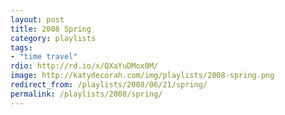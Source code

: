 ```yaml
---
layout: post
title: 2008 Spring
category: playlists
tags:
- "time travel"
rdio: http://rd.io/x/QXaYuDMox0M/
image: http://katydecorah.com/img/playlists/2008-spring.png
redirect_from: /playlists/2008/06/21/spring/
permalink: /playlists/2008/spring/
---
```


